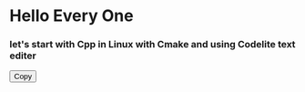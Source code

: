 <H1>Hello  Every One </H1>
<h3>let's start with Cpp in Linux with Cmake and using Codelite text editer</h3>



<button class="btn" data-clipboard-target="#copy-command">Copy</button>

<!-- Target element for clipboard.js -->
<div id="copy-command" style="display: none;">
# Your command goes here
echo "Hello, World!"
</div>
<script>
// Initialize clipboard.js
new ClipboardJS('.btn');
</script>

